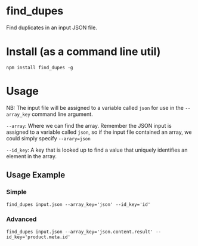find_dupes
==========

Find duplicates in an input JSON file.


Install (as a command line util)
================================
`npm install find_dupes -g`


Usage
=====
NB: The input file will be assigned to a variable called `json` for use in the `--array_key` command line argument.

`--array`: Where we can find the array. Remember the JSON input is assigned to a variable called `json`, so if the input file contained an array, we could simply specify `--arary=json`

`--id_key`: A key that is looked up to find a value that uniquely identifies an element in the array.

## Usage Example

### Simple
`find_dupes input.json --array_key='json' --id_key='id'`

### Advanced
`find_dupes input.json --array_key='json.content.result' --id_key='product.meta.id'`